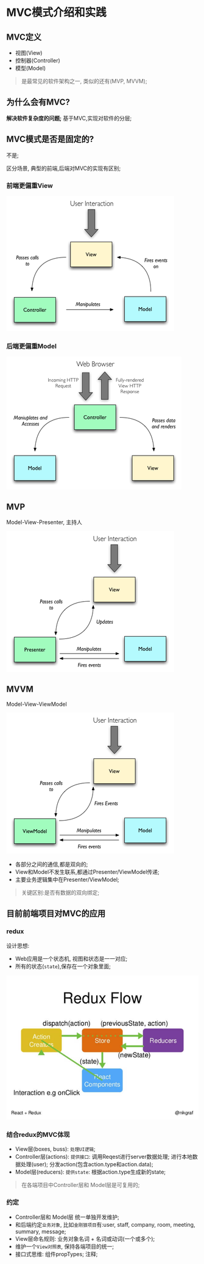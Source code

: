 # MVC模式介绍和实践

## MVC定义
- 视图(View)
- 控制器(Controller)
- 模型(Model)

> 是最常见的软件架构之一, 类似的还有(MVP, MVVM);


## 为什么会有MVC?

**解决软件复杂度的问题;**
基于MVC,实现对软件的分层;

## MVC模式是否是固定的?

不是;

区分场景, 典型的前端,后端对MVC的实现有区别;

### 前端更偏重View

![mvc_front](./assets/mvc1.png)

### 后端更偏重Model

![mvc_back](./assets/mvc2.png)

## MVP

Model-View-Presenter, 主持人

![mvp](./assets/mvp.png)

## MVVM

Model-View-ViewModel

![mvvm](./assets/mvvm.png)

- 各部分之间的通信,都是双向的;
- View和Model不发生联系,都通过Presenter/ViewModel传递;
- 主要业务逻辑集中在Presenter/ViewModel;

> 关键区别:是否有数据的双向绑定;

## 目前前端项目对MVC的应用

### redux

设计思想:

- Web应用是一个状态机, 视图和状态是一一对应;
- 所有的状态(`state`),保存在一个对象里面;

![redux](./assets/redux.png)

### 结合redux的MVC体现

- View层(boxes, buss): `处理UI逻辑`;
- Controller层(actions): `提供接口`: 调用Reqest进行server数据处理; 进行本地数据处理(user); 分发action(包含action.type和action.data);
- Model层(reducers): `提供state`: 根据action.type生成新的state;

> 在各端项目中Controller层和 Model层是可复用的;

### 约定

- Controller层和 Model层 统一单独开发维护; 
- 和后端约定`业务对象`, 比如`金刚狼项目`有:user, staff, company, room, meeting, summary, message;
- View层命名规则: 业务对象名词 + 名词或动词(一个或多个);
- 维护一个`View对照表`, 保持各端项目的统一;
- 接口式思维: 组件propTypes; 注释;









